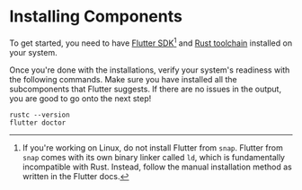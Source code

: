 # Installing Components

To get started, you need to have [Flutter SDK](https://docs.flutter.dev/get-started/install)[^1] and [Rust toolchain](https://www.rust-lang.org/tools/install) installed on your system.

[^1]: If you're working on Linux, do not install Flutter from `snap`. Flutter from `snap` comes with its own binary linker called `ld`, which is fundamentally incompatible with Rust. Instead, follow the manual installation method as written in the Flutter docs.

Once you're done with the installations, verify your system's readiness with the following commands. Make sure you have installed all the subcomponents that Flutter suggests. If there are no issues in the output, you are good to go onto the next step!

```shell title="CLI"
rustc --version
flutter doctor
```
